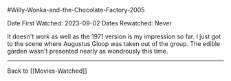 #Willy-Wonka-and-the-Chocolate-Factory-2005

Date First Watched:  2023-09-02
Dates Rewatched:  Never

It doesn't work as well as the 1971 version is my impression so far.  I just got to the scene where Augustus Gloop was taken out of the group.  The edible garden wasn't presented nearly as wondrously this time.

---
Back to [[Movies-Watched]]